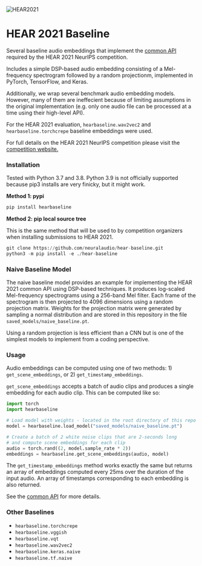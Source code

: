 ![HEAR2021](https://neuralaudio.ai/assets/img/hear-header-sponsor.jpg)
# HEAR 2021 Baseline
Several baseline audio embeddings that implement the [common API](https://neuralaudio.ai/hear2021-holistic-evaluation-of-audio-representations.html#common-api)
required by the HEAR 2021 NeurIPS competition.

Includes a simple DSP-based audio embedding consisting of a Mel-frequency spectrogram 
followed by a random projectionm, implemented in PyTorch, TensorFlow, and Keras. 

Additionally, we wrap several benchmark audio embedding models.
However, many of them are ineffecient because of limiting assumptions
in the original implementation (e.g. only one audio file can be
processed at a time using their high-level API).

For the HEAR 2021 evaluation, `hearbaseline.wav2vec2` and `hearbaseline.torchcrepe` baseline
embeddings were used.

For full details on the HEAR 2021 NeurIPS competition please visit the
[competition website.](https://neuralaudio.ai/hear2021-holistic-evaluation-of-audio-representations.html)

### Installation

Tested with Python 3.7 and 3.8. Python 3.9 is not officially supported
because pip3 installs are very finicky, but it might work.

**Method 1: pypi**
```python
pip install hearbaseline
```

**Method 2: pip local source tree**

This is the same method that will be used to by competition organizers when installing
submissions to HEAR 2021.
```python
git clone https://github.com/neuralaudio/hear-baseline.git
python3 -m pip install -e ./hear-baseline
```

### Naive Baseline Model
The naive baseline model provides an example for implementing the HEAR 2021 common API
using DSP-based techniques. It produces log-scaled Mel-frequency spectrograms using a
256-band Mel filter. Each frame of the spectrogram is then projected to 4096
dimensions using a random projection matrix. Weights for the projection matrix were
generated by sampling a normal distribution and are stored in this repository in the
file `saved_models/naive_baseline.pt`.

Using a random projection is less efficient
than a CNN but is one of the simplest models to implement from a coding perspective.

### Usage

Audio embeddings can be computed using one of two methods: 1)
`get_scene_embeddings`, or 2) `get_timestamp_embeddings`.

`get_scene_embeddings` accepts a batch of audio clips and produces a single embedding
for each audio clip. This can be computed like so:
```python
import torch
import hearbaseline

# Load model with weights - located in the root directory of this repo
model = hearbaseline.load_model("saved_models/naive_baseline.pt")

# Create a batch of 2 white noise clips that are 2-seconds long
# and compute scene embeddings for each clip
audio = torch.rand((2, model.sample_rate * 2))
embeddings = hearbaseline.get_scene_embeddings(audio, model)
```

The `get_timestamp_embeddings` method works exactly the same but returns an array
of embeddings computed every 25ms over the duration of the input audio. An array
of timestamps corresponding to each embedding is also returned.

See the [common API](https://neuralaudio.ai/hear2021-holistic-evaluation-of-audio-representations.html#common-api)
for more details.

### Other Baselines

- `hearbaseline.torchcrepe`
- `hearbaseline.vggish`
- `hearbaseline.vqt`
- `hearbaseline.wav2vec2`
- `hearbaseline.keras.naive`
- `hearbaseline.tf.naive`